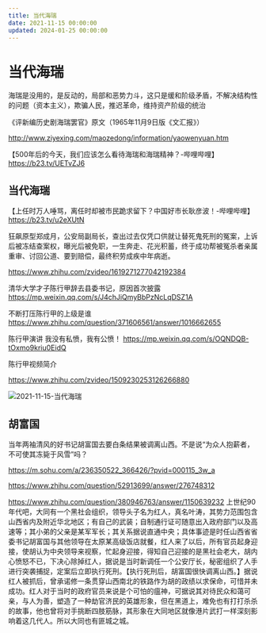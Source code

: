 ```yaml
---
title: 当代海瑞
date: 2021-11-15 00:00:00
updated: 2024-01-25 00:00:00
---
```


# 当代海瑞

海瑞是没用的，是反动的，局部和恶势力斗，这只是缓和阶级矛盾，不解决结构性的问题（资本主义），欺骗人民，推迟革命，维持资产阶级的统治

《评新编历史剧海瑞罢官》原文（1965年11月9日版《文汇报》）

http://www.ziyexing.com/maozedong/information/yaowenyuan.htm

【500年后的今天，我们应该怎么看待海瑞和海瑞精神？-哔哩哔哩】 https://b23.tv/UETvZJ6

## 当代海瑞

【上任时万人唾骂，离任时却被市民跪求留下？中国好市长耿彦波！-哔哩哔哩】 https://b23.tv/u2eXUtN

狂飙原型郑成月，公安局副局长，查出过去仅凭口供就让替死鬼死刑的冤案，上诉后被冻结查案权，曝光后被免职，一生奔走、花光积蓄，终于成功帮被冤杀者亲属重审、讨回公道、要到赔偿，最终积劳成疾中年病逝。

https://www.zhihu.com/zvideo/1619271277042192384

清华大学才子陈行甲辞去县委书记，原因首次披露 https://mp.weixin.qq.com/s/J4chJiQmyBbPzNcLqDSZ1A

不断打压陈行甲的上级是谁 https://www.zhihu.com/question/371606561/answer/1016662655

陈行甲演讲 我没有私愤，我有公愤！ https://mp.weixin.qq.com/s/OQNDQB-tOxmo9kriu0EidQ

陈行甲视频简介

https://www.zhihu.com/zvideo/1509230253126266880

![2021-11-15-当代海瑞](assets/2021-11-15-当代海瑞.jpeg)

## 胡富国

当年两袖清风的好书记胡富国去要白条结果被调离山西。不是说“为众人抱薪者，不可使其冻毙于风雪”吗？

https://m.sohu.com/a/236350522_366426/?pvid=000115_3w_a

https://www.zhihu.com/question/52913699/answer/276748312

https://www.zhihu.com/question/380946763/answer/1150639232
上世纪90年代吧，大同有一个黑社会组织，领导头子名为红人，真名叶涛，其势力范围包含山西省内及附近华北地区；有自己的武装；自制通行证可随意出入政府部门以及高速等；其小弟的父亲是某军军长；其关系据说直通中央；具体事迹是时任山西省省委书记胡富国与其他领导在太原某高级饭店就餐，红人来了以后，所有官员起身迎接，使胡认为中央领导来视察，忙起身迎接，得知自己迎接的是黑社会老大，胡内心愤怒不已，下决心除掉红人，据说是当时新调任一个公安厅长，秘密组织了人手进行突袭捕捉，定案后立即执行死刑。【执行死刑后，胡富国很快调离山西。】据说红人被抓后，曾承诺修一条贯穿山西南北的铁路作为胡的政绩以求保命，可惜并未成功。红人对于当时的政府官员来说是个可怕的瘟神，可据说其对待民众和蔼可亲，与人为善，塑造了一种劫官济民的英雄形象，但在黑道上，难免也有打打杀杀的故事，他也曾将对手挑断四肢筋脉，其形象在大同地区就像港片武打一样深刻影响着这几代人。所以大同也有匪城之城。

